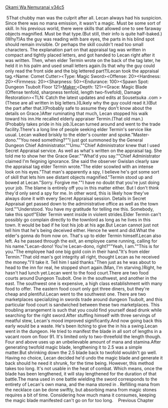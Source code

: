 [Okami Wa Nemuranai v34c5](https://www.sousetsuka.com/2021/01/okami-wa-nemuranai-345.html)
<br/><br/>
 5That chubby man was the culprit after all. Lecan always had his suspicion. Since there was no mana emission, it wasn't a magic. Must be some sort of skill. In his previous world, there were skills that allowed one to see faraway objects magnified. Must be that type.(But still, their info is quite half-baked.)(Why?)As the guy was reading with bare eyes, the parts in his blind spot should remain invisible. Or perhaps the skill couldn't read too small characters. The explanation part on that appraisal tag was written in compact and tightly placed letters, and got handed to Lecan right after it was written. Then, when elder Termin wrote on the back of the tag later, he held it in his palm and used small letters again.(Is that why the guy could only read the front side and the big lettered part?)Lecan took the appraisal tag.<Name: Comet Cutter><Type: Magic Sword><Offense: 20><Hardness: 20><Firmness: 20><Sharpness: 50><Wear Rate: None><Endurance: 100><Spawn Spot: Dungeon Tsubolt Floor 121><Maker:><Depth: 121><Grace: Magic Blade (Offense tenfold, sharpness tenfold, length two-fivefold), Damage Restoration><TLN: Catch the latest updates and edits at Sousetsuka .com >(These are all written in big letters.)(Likely why the guy could read it.)(But the part after that.)(Probably safe to assume they don't know about the details on <Magic Blade> Grace.)After ruminating that much, Lecan stopped his walk toward his inn.He recalled elderly appraiser Termin.(That old man.)(Probably takes pride in his job.)Lecan turned around and went to the trade facility.There's a long line of people seeking elder Termin's service like usual. Lecan walked briskly to the elder's counter and spoke."Master-dono.""You need something?""I just got summoned by the General Dungeon Chief Administrator.""Umu.""Chief Administrator knew that I used Secret Appraisal service. As well as what's written on the appraisal tag. She told me to show her the Grace Gear.""What'd you say.""Chief Administrator claimed I'm feigning ignorance. She said the observer Gwislan clearly saw the appraisal tag elder Termin wrote."The elder scowled with an intense look on his eyes."That man's apparently a spy, I believe he's got some sort of skill that lets him see distant objects magnified."Termin stood up and bowed at Lecan."Sorry. Forgive me.""I have no doubt that you're just doing your job. The blame is entirely off you in this matter either. But I don't think they'd only send a spy for me. In other word, this is likely how they've always done it with every Secret Appraisal session. Details in Secret Appraisal get passed down to the administrative office as well as the town lord.""Understood. You have my gratitude for telling me this. Somebody, take this spot!"Elder Termin went inside in violent strides.Elder Termin can't possibly go complain directly to the townlord as long as he lives in this town. It would be bad if he lost his job at his age.But Lecan cannot just not tell him that he's being deceived either. Hence he went and did.What the elder's gonna do from now on. That's up to elder Termin himself.Lecan also left. As he passed through the exit, an employee came running, calling for his name."Lecan-dono! You're Lecan-dono, right?""Yeah, I am.""This is for you."The employee had one big gold coin in their hand."It's from elder Termin."That old man's got integrity all right, thought Lecan as he received the money."I'll take it. Tell him I said thanks."Then just as he was about to head to the inn for real, he stopped short again.(Man, I'm starving.)Right, he hasn't had lunch yet.Lecan went to the food court.There are two food courts around Dungeon Tsubolt. One in the southwest, and another in the east. The southwest one is expensive, a high class establishment with many food to offer. The eastern food court only got three diners, but they're cheap and plentiful.Lecan went to the southwest one. There are two marketplaces specializing in swords trade around dungeon Tsubolt, and this particular food court is sandwiched between these two marketplaces. This troubling arrangement is such that you could find yourself dead drunk while searching for the right sword.After stuffing himself with three servings of meatful stew, Lecan's mood improved significantly.And now going back this early would be a waste. He's been itching to give the <Comet Cutter> in his <Storage> a swing.Lecan went in the dungeon. He tried to manifest the blade in all sort of lengths in a vacant room on floor 91. It's limited only to two-threefold the length though. Four and above uses up an unbelievable amount of mana and stamina.After generating twofold magic blade, lengthening it to 2.5 was a simple matter.But shrinking down the 2.5 blade back to twofold wouldn't go well. Having no choice, Lecan decided he'd undo the magic blade and generate it back should he need it shrunk, for the time being. However, this method takes too long. It's not usable in the heat of combat. Which means, once the blade has been lengthened, it will stay lengthened for the duration of that battle.The mana used in one battle wielding the sword corresponds to the entirety of Lecan's own mana, and the mana stored in <Necklace of Intuador>. Refilling mana from the necklace can be done swiftly, but absorbing mana from magic stones requires a bit of time. Considering how much mana it consumes, keeping the magic blade manifested can't go on for too long.    Previous Chapter <br/>
